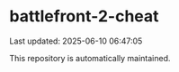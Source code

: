 # battlefront-2-cheat

Last updated: 2025-06-10 06:47:05

This repository is automatically maintained.
